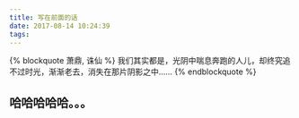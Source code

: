 ```yaml
---
title: 写在前面的话
date: 2017-08-14 10:24:39
tags:
---
```

{% blockquote 萧鼎, 诛仙 %}
我们其实都是，光阴中喘息奔跑的人儿，却终究追不过时光，渐渐老去，消失在那片阴影之中……
{% endblockquote %}
## 哈哈哈哈哈。。。